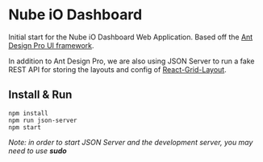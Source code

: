 # Nube iO Dashboard

Initial start for the Nube iO Dashboard Web Application.
Based off the [Ant Design Pro UI framework](https://github.com/ant-design/ant-design-pro).

In addition to Ant Design Pro, we are also using JSON Server to run a fake REST API for storing the layouts and config of [React-Grid-Layout](https://github.com/STRML/react-grid-layout).

## Install & Run
`npm install`<br />
`npm run json-server`<br />
`npm start`<br />

_Note: in order to start JSON Server and the development server, you may need to use __sudo___
